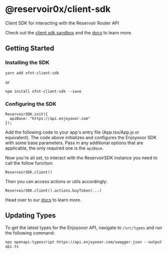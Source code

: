 # @reservoir0x/client-sdk

Client SDK for interacting with the Reservoir Router API

Check out the [client sdk sandbox](https://github.com/reservoirprotocol/sandbox) and the [docs](https://docs.reservoir.tools) to learn more.

## Getting Started

### Installing the SDK

```
yarn add nfnt-client-sdk
```

or

```
npm install nfnt-client-sdk --save
```

### Configuring the SDK

```
ReservoirSDK.init({
  apiBase: "https://api.enjoyooor.com"
});
```

Add the following code to your app's entry file (App.tsx/App.js or equivalent). The code above initializes and configures the Enjoyooor SDK with some base parameters. Pass in any additional options that are applicable, the only required one is the `apiBase`.

Now you're all set, to interact with the ReservoirSDK instance you need to call the follow function:

```
ReservoirSDK.client()
```

Then you can access actions or utils accordingly:

```
ReservoirSDK.client().actions.buyToken(...)
```

Head over to our [docs](https://docs.reservoir.tools) to learn more.

## Updating Types

To get the latest types for the Enjoyooor API, navigate to `/src/types` and run the following command:

```bs
npx openapi-typescript https://api.enjoyooor.com/swagger.json --output api.ts
```
